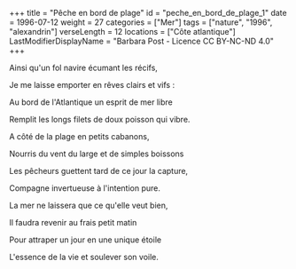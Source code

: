 +++
title = "Pêche en bord de plage"
id = "peche_en_bord_de_plage_1"
date = 1996-07-12
weight = 27
categories = ["Mer"]
tags = ["nature", "1996", "alexandrin"]
verseLength = 12
locations = ["Côte atlantique"]
LastModifierDisplayName = "Barbara Post - Licence CC BY-NC-ND 4.0"
+++

Ainsi qu'un fol navire écumant les récifs,

Je me laisse emporter en rêves clairs et vifs :

Au bord de l'Atlantique un esprit de mer libre

Remplit les longs filets de doux poisson qui vibre.

A côté de la plage en petits cabanons,

Nourris du vent du large et de simples boissons

Les pêcheurs guettent tard de ce jour la capture,

Compagne invertueuse à l'intention pure.

La mer ne laissera que ce qu'elle veut bien,

Il faudra revenir au frais petit matin

Pour attraper un jour en une unique étoile

L'essence de la vie et soulever son voile.
